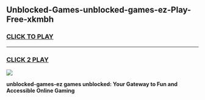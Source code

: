 
## Unblocked-Games-unblocked-games-ez-Play-Free-xkmbh
<h3>
<a href="https://premium76.site?title=unblocked-games-ez&ref=15A">CLICK TO PLAY</a></h3>
<hr>

<h3>
<a href="https://premium76.site?title=unblocked-games-ez&ref=15A">CLICK 2 PLAY</a>
  
</h3>

<a href="https://premium76.site?title=unblocked-games-ez&ref=15A"><img src="https://clearcache.store/games.png"></a>


**unblocked-games-ez games unblocked: Your Gateway to Fun and Accessible Online Gaming**
